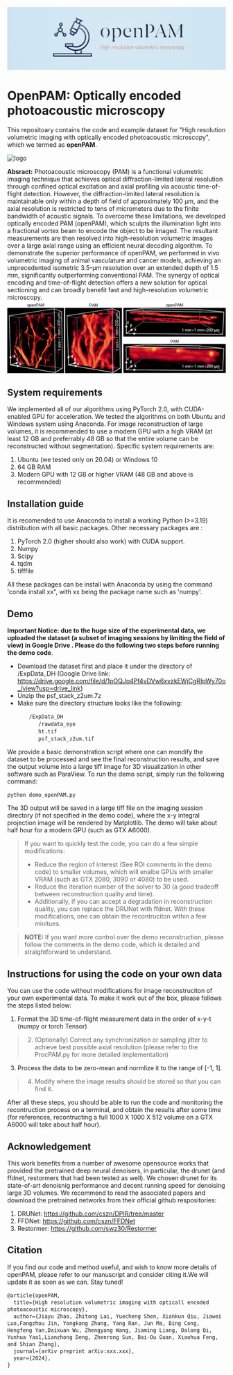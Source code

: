![logo](images/openPAM_logo.jpg)
# OpenPAM: Optically encoded photoacoustic microscopy

This repositoary contains the code and example dataset for "High resolution volumetric imaging with optically encoded photoacoustic microscopy", which we termed as **openPAM**.
 
 ![logo](images/demo_video.gif)
          
**Absract:**
Photoacoustic microscopy (PAM) is a functional volumetric imaging technique that achieves optical diffraction-limited lateral resolution through confined optical
excitation and axial profiling via acoustic time-of-flight detection. However, the diffraction-limited lateral resolution is maintainable only within a depth of field of
approximately 100 μm, and the axial resolution is restricted to tens of micrometers due to the finite bandwidth of acoustic signals. To overcome these limitations, we developed
optically encoded PAM (openPAM), which sculpts the illumination light into a fractional vortex beam to encode the object to be imaged. The resultant measurements
are then resolved into high-resolution volumetric images over a large axial range using an efficient neural decoding algorithm. To demonstrate the superior performance of
openPAM, we performed in vivo volumetric imaging of animal vasculature and cancer models, achieving an unprecedented isometric 3.5-μm resolution over an extended
depth of 1.5 mm, significantly outperforming conventional PAM. The synergy of optical encoding and time-of-flight detection offers a new solution for optical
sectioning and can broadly benefit fast and high-resolution volumetric microscopy.
![logo](images/demo_res.png)

## System requirements

We implemented all of our algorithms using PyTorch 2.0, with CUDA-enabled GPU for acceleration. We tested the algorithms on both Ubuntu and Windows system using Anaconda. For image reconstruction of large volumes, it is recommended to use a modern GPU with a high VRAM (at least 12 GB and preferrably 48 GB so that the entire volume can be reconstructed without segmentation). Specific system requirements are:

 1. Ubuntu (we tested only on 20.04) or Windows 10
 2. 64 GB RAM
 3. Modern GPU with 12 GB or higher VRAM (48 GB and above is recommended)

## Installation guide

It is recomended to use Anaconda to install a working Python (>=3.19) distribution with all basic packages. Other necessary packages are :

 1. PyTorch 2.0 (higher should also work) with CUDA support.
 2. Numpy
 3. Scipy
 4. tqdm
 5. tifffile

All these packages can be install with Anaconda by using the command 'conda install xx", with xx being the package name such as 'numpy'.

## Demo
**Important Notice: due to the huge size of the experimental data, we uploaded the dataset (a subset of imaging sessions by limiting the field of view) in Google Drive . Please do the following two steps before running the demo code**.
 - Download the dataset first and place it under the directory of /ExpData_DH (Google Drive link: https://drive.google.com/file/d/1pOQJo4Pf4vDVw6xvzkEWjCgRIpWy70o_/view?usp=drive_link)
 - Unzip the psf_stack_z2um.7z
 - Make sure the directory structure looks like the following:
```bash
       /ExpData_DH
          /rawdata_eye
          ht.tif
          psf_stack_z2um.tif
```
We provide a basic demonstration script where one can mondify the dataset to be processed and see the final reconstruction results, and save the output volume into a large tiff image for 3D visualization in other software such as ParaView.
To run the demo script, simply run the following command:
```
python demo_openPAM.py
```

The 3D output will be saved in a large tiff file on the imaging session directory (if not specified in the demo code), where the x-y integral projection image will be rendered by Matplotlib. The demo will take about half hour for a modern GPU (such as GTX A6000). 
> If you want to quickly test the code, you can do a few simple modifications:
>  - Reduce the region of interest (See ROI comments in the demo code) to smaller volumes, which will enalbe GPUs with smaller VRAM (such as GTX 2080, 3090 or 4080) to be used.
>  - Reduce the iteration number of the solver to 30 (a good tradeoff between reconstruction quality and time).
>  - Additionally, if you can accept a degradation in reconstruction quality, you can replace the DRUNet with ffdnet. With these modifications, one can obtain the recontruciton within a few minitues.

> **NOTE:**  If you want more control over the demo reconstruction, please follow the comments in the demo code, which is detailed and straightforward to understand.

## Instructions for using the code on your own data

You can use the code without modifications for image reconstruciton of your own experimental data. To make it work out of the box, please follows the steps listed below:

 1. Format the 3D time-of-flight measurement data in the order of x-y-t (numpy or torch Tensor)
 >2. (Optionally) Correct any synchronization or sampling jitter to achieve best possible axial resolution (please refer to the ProcPAM.py for more detailed implementation)
 3.  Process the data to be zero-mean and normlize it to the range of [-1, 1].
 >4. Modify where the image results should be stored so that you can find it.
 
 After all these steps, you should be able to run the code and monitoring the recontruction process on a terminal, and obtain the results after some time (for references, recontructing a full 1000 X 1000 X 512 volume on a GTX A6000 will take about half hour).
 
## Acknowledgement
This work benefits from a number of awesome opensource works that provided the pretrained deep neural denoisers, in particular, the drunet (and ffdnet, restormers that had been tested as well).
We chosen drunet for its state-of-art denoisnig performance and decent running speed for denoising large 3D volumes. We recommend to read the associated papers and download the pretrained networks
from their official github respositories:
 1. DRUNet: https://github.com/cszn/DPIR/tree/master
 2. FFDNet: https://github.com/cszn/FFDNet
 3. Restormer: https://github.com/swz30/Restormer

## Citation
If you find our code and method useful, and wish to know more details of openPAM, please refer to our manuscript and consider citing it.We will update it as soon as we can. Stay tuned!
```
@article{openPAM,
  title={High resolution volumetric imaging with opticall encoded photoacoustic microscopy},
  author={Jiayu Zhao, Zhitong Lai, Yuecheng Shen, Xiankun Qiu, Jiawei Luo,Fangzhou Jin, Yongkang Zhang, Yang Ran, Jun Ma, Bing Cong, Hengfeng Yan,Daixuan Wu, Zhengyang Wang, Jiaming Liang, Dalong Qi, Yunhua Yao1,Lianzhong Deng, Zhenrong Sun, Bai-Ou Guan, Xiaohua Feng, and Shian Zhang},
  journal={arXiv preprint arXiv:xxx.xxx},
  year={2024},
}
```



